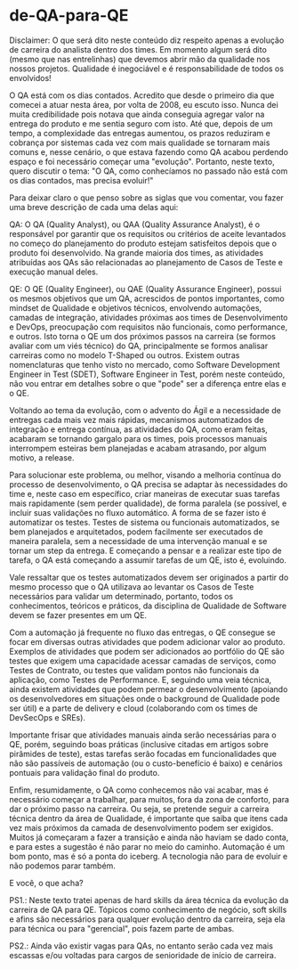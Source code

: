 # de-QA-para-QE

Disclaimer: O que será dito neste conteúdo diz respeito apenas a evolução de carreira do analista dentro dos times. Em momento algum será dito (mesmo que nas entrelinhas) que devemos abrir mão da qualidade nos nossos projetos. Qualidade é inegociável e é responsabilidade de todos os envolvidos!

O QA está com os dias contados. Acredito que desde o primeiro dia que comecei a atuar nesta área, por volta de 2008, eu escuto isso. Nunca dei muita credibilidade pois notava que ainda conseguia agregar valor na entrega do produto e me sentia seguro com isto. Até que, depois de um tempo, a complexidade das entregas aumentou, os prazos reduziram e cobrança por sistemas cada vez com mais qualidade se tornaram mais comuns e, nesse cenário, o que estava fazendo como QA acabou perdendo espaço e foi necessário começar uma "evolução".
Portanto, neste texto, quero discutir o tema: "O QA, como conhecíamos no passado não está com os dias contados, mas precisa evoluir!"

Para deixar claro o que penso sobre as siglas que vou comentar, vou fazer uma breve descrição de cada uma delas aqui:

QA: O QA (Quality Analyst), ou QAA (Quality Assurance Analyst), é o responsável por garantir que os requisitos ou critérios de aceite levantados no começo do planejamento do produto estejam satisfeitos depois que o produto foi desenvolvido. Na grande maioria dos times, as atividades atribuídas aos QAs são relacionadas ao planejamento de Casos de Teste e execução manual deles. 

QE: O QE (Quality Engineer), ou QAE (Quality Assurance Engineer), possui os mesmos objetivos que um QA, acrescidos de pontos importantes, como mindset de Qualidade e objetivos técnicos, envolvendo automações, camadas de integração, atividades próximas aos times de Desenvolvimento e DevOps, preocupação com requisitos não funcionais, como performance, e outros. Isto torna o QE um dos próximos passos na carreira (se formos avaliar com um viés técnico) do QA, principalmente se formos analisar carreiras como no modelo T-Shaped ou outros. Existem outras nomenclaturas que tenho visto no mercado, como Software Development Engineer in Test (SDET), Software Engineer in Test, porém neste conteúdo, não vou entrar em detalhes sobre o que "pode" ser a diferença entre elas e o QE.

Voltando ao tema da evolução, com o advento do Ágil e a necessidade de entregas cada mais vez mais rápidas, mecanismos automatizados de integração e entrega contínua, as atividades do QA, como eram feitas, acabaram se tornando gargalo para os times, pois processos manuais interrompem esteiras bem planejadas e acabam atrasando, por algum motivo, a release.

Para solucionar este problema, ou melhor, visando a melhoria contínua do processo de desenvolvimento, o QA precisa se adaptar às necessidades do time e, neste caso em específico, criar maneiras de executar suas tarefas mais rapidamente (sem perder qualidade), de forma paralela (se possível, e incluir suas validações no fluxo automático. A forma de se fazer isto é automatizar os testes. Testes de sistema ou funcionais automatizados, se bem planejados e arquitetados, podem facilmente ser executados de maneira paralela, sem a necessidade de uma intervenção manual e se tornar um step da entrega. E começando a pensar e a realizar este tipo de tarefa, o QA está começando a assumir tarefas de um QE, isto é, evoluindo.

Vale ressaltar que os testes automatizados devem ser originados a partir do mesmo processo que o QA utilizava ao levantar os Casos de Teste necessários para validar um determinado, portanto, todos os conhecimentos, teóricos e práticos, da disciplina de Qualidade de Software devem se fazer presentes em um QE.

Com a automação já frequente no fluxo das entregas, o QE consegue se focar em diversas outras atividades que podem adicionar valor ao produto. Exemplos de atividades que podem ser adicionados ao portfólio do QE são testes que exigem uma capacidade acessar camadas de serviços, como Testes de Contrato, ou testes que validam pontos não funcionais da aplicação, como Testes de Performance. E, seguindo uma veia técnica, ainda existem atividades que podem permear o desenvolvimento (apoiando os desenvolvedores em situações onde o background de Qualidade pode ser útil) e a parte de delivery e cloud (colaborando com os times de DevSecOps e SREs).

Importante frisar que atividades manuais ainda serão necessárias para o QE, porém, seguindo boas práticas (inclusive citadas em artigos sobre pirâmides de teste), estas tarefas serão focadas em funcionalidades que não são passíveis de automação (ou o custo-benefício é baixo) e cenários pontuais para validação final do produto.

Enfim, resumidamente, o QA como conhecemos não vai acabar, mas é necessário começar a trabalhar, para muitos, fora da zona de conforto, para dar o próximo passo na carreira. Ou seja, se pretende seguir a carreira técnica dentro da área de Qualidade, é importante que saiba que itens cada vez mais próximos da camada de desenvolvimento podem ser exigidos. Muitos já começaram a fazer a transição e ainda não haviam se dado conta, e para estes a sugestão é não parar no meio do caminho. Automação é um bom ponto, mas é só a ponta do iceberg. A tecnologia não para de evoluir e não podemos parar também.

E você, o que acha? 

PS1.: Neste texto tratei apenas de hard skills da área técnica da evolução da carreira de QA para QE. Tópicos como conhecimento de negócio, soft skills e afins são necessários para qualquer evolução dentro da carreira, seja ela para técnica ou para "gerencial", pois fazem parte de ambas.

PS2.: Ainda vão existir vagas para QAs, no entanto serão cada vez mais escassas e/ou voltadas para cargos de senioridade de início de carreira.
